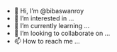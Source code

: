 - 👋 Hi, I’m @bibaswanroy
- 👀 I’m interested in ...
- 🌱 I’m currently learning ...
- 💞️ I’m looking to collaborate on ...
- 📫 How to reach me ...

<!---
bibaswanroy/bibaswanroy is a ✨ special ✨ repository because its `README.md` (this file) appears on your GitHub profile.
You can click the Preview link to take a look at your changes.
--->
